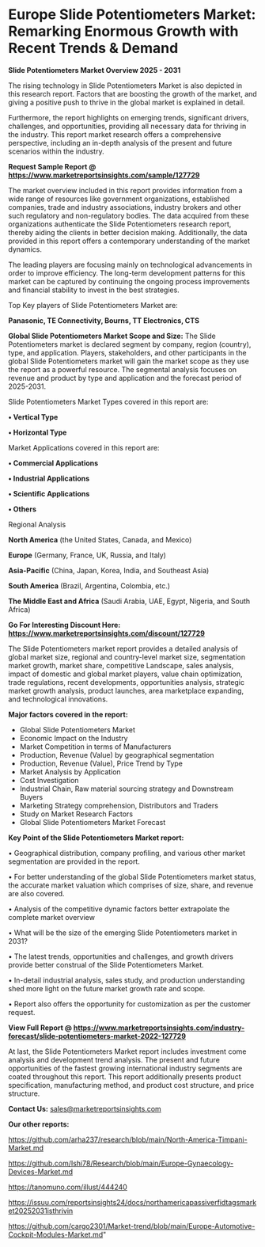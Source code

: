 # Europe Slide Potentiometers Market: Remarking Enormous Growth with Recent Trends & Demand

<Strong> Slide Potentiometers Market Overview 2025 - 2031</strong>

The rising technology in Slide Potentiometers Market is also depicted in this research report. Factors that are boosting the growth of the market, and giving a positive push to thrive in the global market is explained in detail.

Furthermore, the report highlights on emerging trends, significant drivers, challenges, and opportunities, providing all necessary data for thriving in the industry. This report market research offers a comprehensive perspective, including an in-depth analysis of the present and future scenarios within the industry.

<strong>Request Sample Report @ <a href=https://www.marketreportsinsights.com/sample/127729>https://www.marketreportsinsights.com/sample/127729</a></strong>

The market overview included in this report provides information from a wide range of resources like government organizations, established companies, trade and industry associations, industry brokers and other such regulatory and non-regulatory bodies. The data acquired from these organizations authenticate the Slide Potentiometers research report, thereby aiding the clients in better decision making. Additionally, the data provided in this report offers a contemporary understanding of the market dynamics.

The leading players are focusing mainly on technological advancements in order to improve efficiency. The long-term development patterns for this market can be captured by continuing the ongoing process improvements and financial stability to invest in the best strategies.

Top Key players of Slide Potentiometers Market are:

<strong>Panasonic, TE Connectivity, Bourns, TT Electronics, CTS</strong>

<strong><b>Global Slide Potentiometers Market Scope and Size:</b></strong>
The Slide Potentiometers market is declared segment by company, region (country), type, and application. Players, stakeholders, and other participants in the global Slide Potentiometers market will gain the market scope as they use the report as a powerful resource. The segmental analysis focuses on revenue and product by type and application and the forecast period of 2025-2031.

Slide Potentiometers Market Types covered in this report are:

<strong>• Vertical Type

• Horizontal Type</strong>

Market Applications covered in this report are:

<strong>• Commercial Applications

• Industrial Applications

• Scientific Applications

• Others</strong> 

Regional Analysis

<strong>North America</strong> (the United States, Canada, and Mexico)

<strong>Europe</strong> (Germany, France, UK, Russia, and Italy)

<strong>Asia-Pacific</strong> (China, Japan, Korea, India, and Southeast Asia)

<strong>South America</strong> (Brazil, Argentina, Colombia, etc.)

<strong>The Middle East and Africa</strong> (Saudi Arabia, UAE, Egypt, Nigeria, and South Africa)

<strong>Go For Interesting Discount Here: <a href=https://www.marketreportsinsights.com/discount/127729>https://www.marketreportsinsights.com/discount/127729</a></strong>

The Slide Potentiometers market report provides a detailed analysis of global market size, regional and country-level market size, segmentation market growth, market share, competitive Landscape, sales analysis, impact of domestic and global market players, value chain optimization, trade regulations, recent developments, opportunities analysis, strategic market growth analysis, product launches, area marketplace expanding, and technological innovations.

<strong><b>Major factors covered in the report:</b></strong>
<ul>
  <li>Global Slide Potentiometers Market </li>
  <li>Economic Impact on the Industry</li>
  <li>Market Competition in terms of Manufacturers</li>
  <li>Production, Revenue (Value) by geographical segmentation</li>
  <li>Production, Revenue (Value), Price Trend by Type</li>
  <li>Market Analysis by Application</li>
  <li>Cost Investigation</li>
  <li>Industrial Chain, Raw material sourcing strategy and Downstream Buyers</li>
  <li>Marketing Strategy comprehension, Distributors and Traders</li>
  <li>Study on Market Research Factors</li>
  <li>Global Slide Potentiometers Market Forecast</li>
</ul>

<strong><b>Key Point of the Slide Potentiometers Market report:</b></strong>

• Geographical distribution, company profiling, and various other market segmentation are provided in the report.

• For better understanding of the global Slide Potentiometers market status, the accurate market valuation which comprises of size, share, and revenue are also covered.

• Analysis of the competitive dynamic factors better extrapolate the complete market overview

• What will be the size of the emerging Slide Potentiometers market in 2031?

• The latest trends, opportunities and challenges, and growth drivers provide better construal of the Slide Potentiometers Market.

• In-detail industrial analysis, sales study, and production understanding shed more light on the future market growth rate and scope.

• Report also offers the opportunity for customization as per the customer request.

<strong><b>View Full Report @ <a href=https://www.marketreportsinsights.com/industry-forecast/slide-potentiometers-market-2022-127729>https://www.marketreportsinsights.com/industry-forecast/slide-potentiometers-market-2022-127729</a></b></strong>


At last, the Slide Potentiometers Market report includes investment come analysis and development trend analysis. The present and future opportunities of the fastest growing international industry segments are coated throughout this report. This report additionally presents product specification, manufacturing method, and product cost structure, and price structure.

<strong>Contact Us:</strong>
sales@marketreportsinsights.com

<strong>Our other reports:</strong>

<a href=https://github.com/arha237/research/blob/main/North-America-Timpani-Market.md>https://github.com/arha237/research/blob/main/North-America-Timpani-Market.md</a>

<a href=https://github.com/Ishi78/Research/blob/main/Europe-Gynaecology-Devices-Market.md>https://github.com/Ishi78/Research/blob/main/Europe-Gynaecology-Devices-Market.md</a>

<a href=https://tanomuno.com/illust/444240>https://tanomuno.com/illust/444240</a>

<a href=https://issuu.com/reportsinsights24/docs/northamericapassiverfidtagsmarket20252031isthrivin>https://issuu.com/reportsinsights24/docs/northamericapassiverfidtagsmarket20252031isthrivin</a>

<a href=https://github.com/cargo2301/Market-trend/blob/main/Europe-Automotive-Cockpit-Modules-Market.md>https://github.com/cargo2301/Market-trend/blob/main/Europe-Automotive-Cockpit-Modules-Market.md</a>"
